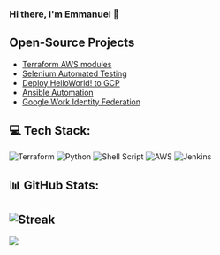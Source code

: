 ### Hi there, I'm Emmanuel 👋

## Open-Source Projects

- [Terraform AWS modules](https://github.com/devops-terraform-aws/modules)
- [Selenium Automated Testing](https://github.com/devops-terraform-aws/python-automation)
- [Deploy HelloWorld! to GCP](https://github.com/devops-terraform-gcp/helloworld)
- [Ansible Automation](https://github.com/ukohae/aws-ansible-automation)
- [Google Work Identity Federation](https://github.com/devops-terraform-gcp/workload-identity-federation)

## 💻 Tech Stack:
![Terraform](https://img.shields.io/badge/terraform-%235835CC.svg?style=for-the-badge&logo=terraform&logoColor=white) ![Python](https://img.shields.io/badge/python-3670A0?style=for-the-badge&logo=python&logoColor=ffdd54) ![Shell Script](https://img.shields.io/badge/shell_script-%23121011.svg?style=for-the-badge&logo=gnu-bash&logoColor=white) ![AWS](https://img.shields.io/badge/AWS-%23FF9900.svg?style=for-the-badge&logo=amazon-aws&logoColor=white) ![Jenkins](https://img.shields.io/badge/jenkins-%232C5263.svg?style=for-the-badge&logo=jenkins&logoColor=white) 


## 📊 GitHub Stats:
![Streak](https://github-readme-streak-stats.herokuapp.com/?user=ukohae&theme=gotham&hide_border=false)<br/>
---

![](https://komarev.com/ghpvc/?username=ukohae&style=flat-square)
